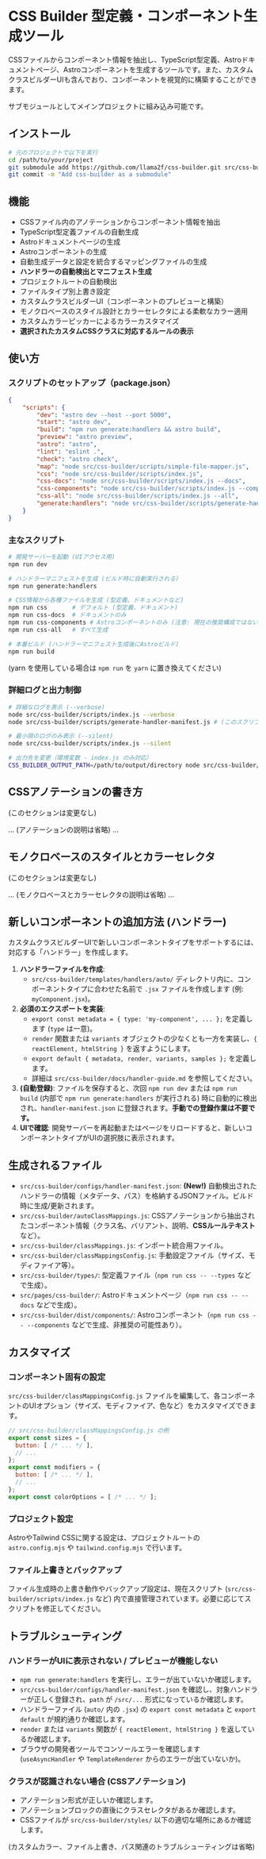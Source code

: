 # CSS Builder 型定義・コンポーネント生成ツール

CSSファイルからコンポーネント情報を抽出し、TypeScript型定義、Astroドキュメントページ、Astroコンポーネントを生成するツールです。また、カスタムクラスビルダーUIも含んでおり、コンポーネントを視覚的に構築することができます。

サブモジュールとしてメインプロジェクトに組み込み可能です。

## インストール

```bash
# 元のプロジェクトで以下を実行
cd /path/to/your/project
git submodule add https://github.com/llama2f/css-builder.git src/css-builder
git commit -m "Add css-builder as a submodule"
```

## 機能

-   CSSファイル内のアノテーションからコンポーネント情報を抽出
-   TypeScript型定義ファイルの自動生成
-   Astroドキュメントページの生成
-   Astroコンポーネントの生成
-   自動生成データと設定を統合するマッピングファイルの生成
-   **ハンドラーの自動検出とマニフェスト生成**
-   プロジェクトルートの自動検出
-   ファイルタイプ別上書き設定
-   カスタムクラスビルダーUI（コンポーネントのプレビューと構築）
-   モノクロベースのスタイル設計とカラーセレクタによる柔軟なカラー適用
-   カスタムカラーピッカーによるカラーカスタマイズ
-   **選択されたカスタムCSSクラスに対応するルールの表示**
## 使い方

### スクリプトのセットアップ（package.json）

```json
{
	"scripts": {
		"dev": "astro dev --host --port 5000",
		"start": "astro dev",
		"build": "npm run generate:handlers && astro build",
		"preview": "astro preview",
		"astro": "astro",
		"lint": "eslint .",
		"check": "astro check",
		"map": "node src/css-builder/scripts/simple-file-mapper.js",
		"css": "node src/css-builder/scripts/index.js",
		"css-docs": "node src/css-builder/scripts/index.js --docs",
		"css-components": "node src/css-builder/scripts/index.js --components",
		"css-all": "node src/css-builder/scripts/index.js --all",
		"generate:handlers": "node src/css-builder/scripts/generate-handler-manifest.js"
	}
}
```

### 主なスクリプト

```bash
# 開発サーバーを起動 (UIアクセス用)
npm run dev

# ハンドラーマニフェストを生成 (ビルド時に自動実行される)
npm run generate:handlers

# CSS情報から各種ファイルを生成 (型定義、ドキュメントなど)
npm run css       # デフォルト (型定義、ドキュメント)
npm run css-docs  # ドキュメントのみ
npm run css-components # Astroコンポーネントのみ (注意: 現在の推奨構成ではない可能性)
npm run css-all   # すべて生成

# 本番ビルド (ハンドラーマニフェスト生成後にAstroビルド)
npm run build
```

(yarn を使用している場合は `npm run` を `yarn` に置き換えてください)

### 詳細ログと出力制御

```bash
# 詳細なログを表示 (--verbose)
node src/css-builder/scripts/index.js --verbose
node src/css-builder/scripts/generate-handler-manifest.js # (このスクリプトは現在 --verbose 非対応)

# 最小限のログのみ表示 (--silent)
node src/css-builder/scripts/index.js --silent

# 出力先を変更（環境変数 - index.js のみ対応）
CSS_BUILDER_OUTPUT_PATH=/path/to/output/directory node src/css-builder/scripts/index.js
```

## CSSアノテーションの書き方

(このセクションは変更なし)

... (アノテーションの説明は省略) ...

## モノクロベースのスタイルとカラーセレクタ

(このセクションは変更なし)

... (モノクロベースとカラーセレクタの説明は省略) ...

## 新しいコンポーネントの追加方法 (ハンドラー)

カスタムクラスビルダーUIで新しいコンポーネントタイプをサポートするには、対応する「ハンドラー」を作成します。

1.  **ハンドラーファイルを作成**:
    *   `src/css-builder/templates/handlers/auto/` ディレクトリ内に、コンポーネントタイプに合わせた名前で `.jsx` ファイルを作成します (例: `myComponent.jsx`)。
2.  **必須のエクスポートを実装**:
    *   `export const metadata = { type: 'my-component', ... };` を定義します (`type` は一意)。
    *   `render` 関数または `variants` オブジェクトの少なくとも一方を実装し、`{ reactElement, htmlString }` を返すようにします。
    *   `export default { metadata, render, variants, samples };` を定義します。
    *   詳細は `src/css-builder/docs/handler-guide.md` を参照してください。
3.  **(自動登録)**: ファイルを保存すると、次回 `npm run dev` または `npm run build` (内部で `npm run generate:handlers` が実行される) 時に自動的に検出され、`handler-manifest.json` に登録されます。**手動での登録作業は不要です。**
4.  **UIで確認**: 開発サーバーを再起動またはページをリロードすると、新しいコンポーネントタイプがUIの選択肢に表示されます。

## 生成されるファイル

-   `src/css-builder/configs/handler-manifest.json`: **(New!)** 自動検出されたハンドラーの情報（メタデータ、パス）を格納するJSONファイル。ビルド時に生成/更新されます。
-   `src/css-builder/autoClassMappings.js`: CSSアノテーションから抽出されたコンポーネント情報（クラス名、バリアント、説明、**CSSルールテキスト**など）。
-   `src/css-builder/classMappings.js`: インポート統合用ファイル。
-   `src/css-builder/classMappingsConfig.js`: 手動設定ファイル（サイズ、モディファイア等）。
-   `src/css-builder/types/`: 型定義ファイル（`npm run css -- --types` などで生成）。
-   `src/pages/css-builder/`: Astroドキュメントページ（`npm run css -- --docs` などで生成）。
-   `src/css-builder/dist/components/`: Astroコンポーネント（`npm run css -- --components` などで生成、非推奨の可能性あり）。

## カスタマイズ

### コンポーネント固有の設定

`src/css-builder/classMappingsConfig.js` ファイルを編集して、各コンポーネントのUIオプション（サイズ、モディファイア、色など）をカスタマイズできます。

```javascript
// src/css-builder/classMappingsConfig.js の例
export const sizes = {
  button: [ /* ... */ ],
  // ...
};
export const modifiers = {
  button: [ /* ... */ ],
  // ...
};
export const colorOptions = [ /* ... */ ];
```

### プロジェクト設定

AstroやTailwind CSSに関する設定は、プロジェクトルートの `astro.config.mjs` や `tailwind.config.mjs` で行います。

### ファイル上書きとバックアップ

ファイル生成時の上書き動作やバックアップ設定は、現在スクリプト (`src/css-builder/scripts/index.js` など) 内で直接管理されています。必要に応じてスクリプトを修正してください。

## トラブルシューティング

### ハンドラーがUIに表示されない / プレビューが機能しない

-   `npm run generate:handlers` を実行し、エラーが出ていないか確認します。
-   `src/css-builder/configs/handler-manifest.json` を確認し、対象ハンドラーが正しく登録され、`path` が `/src/...` 形式になっているか確認します。
-   ハンドラーファイル (`auto/` 内の `.jsx`) の `export const metadata` と `export default` が規約通りか確認します。
-   `render` または `variants` 関数が `{ reactElement, htmlString }` を返しているか確認します。
-   ブラウザの開発者ツールでコンソールエラーを確認します (`useAsyncHandler` や `TemplateRenderer` からのエラーが出ていないか)。

### クラスが認識されない場合 (CSSアノテーション)

-   アノテーション形式が正しいか確認します。
-   アノテーションブロックの直後にクラスセレクタがあるか確認します。
-   CSSファイルが `src/css-builder/styles/` 以下の適切な場所にあるか確認します。

(カスタムカラー、ファイル上書き、パス関連のトラブルシューティングは省略)